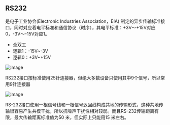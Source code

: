 ## RS232

是电子工业协会(Electronic Industries Association，EIA) 制定的异步传输标准接口，同时对应着电平标准和通信协议（时序），其电平标准：+3V～+15V对应0，-3V～-15V对应1。

- 全双工
- 逻辑1：-15V~-3V
- 逻辑0：+3V~+15V

![image](https://img2023.cnblogs.com/blog/999484/202308/999484-20230806132033365-2112613985.png)


RS232接口按标准使用25针连接器，但绝大多数设备只使用其中9个信号，所以常用9针连接器


![image](https://img2023.cnblogs.com/blog/999484/202308/999484-20230806132232213-12625162.png)


RS-232接口使用一根信号线和一根信号返回线构成共地的传输形式，这种共地传输很容易产生共模干扰，所以抗噪声干扰性相对较弱。而且RS-232传输距离有限，最大传输距离标准值为50 米，但实际上只能用15 米左右。

